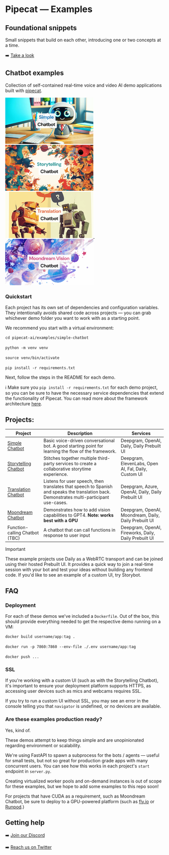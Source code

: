 

# Pipecat &mdash; Examples

## Foundational snippets
Small snippets that build on each other, introducing one or two concepts at a time.

➡️ [Take a look](https://github.com/pipecat-ai/pipecat/tree/main/examples/foundational)

## Chatbot examples
Collection of self-contained real-time voice and video AI demo applications built with [pipecat](https://github.com/pipecat-ai/pipecat/).

<p float="left">
    <a href="https://github.com/pipecat-ai/pipecat-examples/tree/main/examples/simple-chatbot"><img src="simple-chatbot/image.png" width="280" /></a>&nbsp;
    <a href="https://github.com/pipecat-ai/pipecat-examples/tree/main/examples/storytelling-chatbot"><img src="storytelling-chatbot/image.png" width="280" /></a>
    <br/>
    <a href="https://github.com/pipecat-ai/pipecat-examples/tree/main/examples/translation-chatbot"><img src="translation-chatbot/image.png" width="280" />&nbsp;
    <a href="https://github.com/pipecat-ai/pipecat-examples/tree/main/examples/moondream-chatbot"><img src="moondream-chatbot/image.png" width="280" /></a>
</p>


### Quickstart

Each project has its own set of dependencies and configuration variables. They intentionally avoids shared code across projects &mdash; you can grab whichever demo folder you want to work with as a starting point.

We recommend you start with a virtual environment:

```shell
cd pipecat-ai/examples/simple-chatbot

python -m venv venv

source venv/bin/activate

pip install -r requirements.txt
```

Next, follow the steps in the README for each demo.

ℹ️ Make sure you `pip install -r requirements.txt` for each demo project, so you can be sure to have the necessary service dependencies that extend the functionality of Pipecat. You can read more about the framework architecture [here](https://github.com/pipecat-ai/pipecat/tree/main/docs).

## Projects:

| Project                                      | Description                                                                                                                                | Services                                       |
| -------------------------------------------- | ------------------------------------------------------------------------------------------------------------------------------------------ | ---------------------------------------------- |
| [Simple Chatbot](simple-chatbot)             | Basic voice-driven conversational bot. A good starting point for learning the flow of the framework.                                       | Deepgram, OpenAI, Daily, Daily Prebuilt UI            |
| [Storytelling Chatbot](storytelling-chatbot) | Stitches together multiple third-party services to create a collaborative storytime experience.                                            | Deepgram, ElevenLabs, Open AI, Fal, Daily, Custom UI  |
| [Translation Chatbot](translation-chatbot)   | Listens for user speech, then translates that speech to Spanish and speaks the translation back. Demonstrates multi-participant use-cases. | Deepgram, Azure, OpenAI, Daily, Daily Prebuilt UI     |
| [Moondream Chatbot](moondream-chatbot)       | Demonstrates how to add vision capabilities to GPT4. **Note: works best with a GPU**                                                       | Deepgram, OpenAI, Moondream, Daily, Daily Prebuilt UI |
| Function-calling Chatbot (TBC)               | A chatbot that can call functions in response to user input                                                                                | Deepgram, OpenAI, Fireworks, Daily, Daily Prebuilt UI |

> [!IMPORTANT]
> These example projects use Daily as a WebRTC transport and can be joined using their hosted Prebuilt UI.
> It provides a quick way to join a real-time session with your bot and test your ideas without building any frontend code. If you'd like to see an example of a custom UI, try Storybot.


## FAQ

### Deployment

For each of these demos we've included a `Dockerfile`. Out of the box, this should provide everything needed to get the respective demo running on a VM:

```shell
docker build username/app:tag .

docker run -p 7860:7860 --env-file ./.env username/app:tag

docker push ...
```

### SSL

If you're working with a custom UI (such as with the Storytelling Chatbot), it's important to ensure your deployment platform supports HTTPS, as accessing user devices such as mics and webcams requires SSL.

If you try to run a custom UI without SSL, you may see an error in the console telling you that `navigator` is undefined, or no devices are available.

### Are these examples production ready?

Yes, kind of.

These demos attempt to keep things simple and are unopinionated regarding environment or scalability.

We're using FastAPI to spawn a subprocess for the bots / agents &mdash; useful for small tests, but not so great for production grade apps with many concurrent users. You can see how this works in each project's `start` endpoint in `server.py`.

Creating virtualized worker pools and on-demand instances is out of scope for these examples, but we hope to add some examples to this repo soon!

For projects that have CUDA as a requirement, such as Moondream Chatbot, be sure to deploy to a GPU-powered platform (such as [fly.io](https://fly.io) or [Runpod](https://runpod.io).)

## Getting help

➡️ [Join our Discord](https://discord.gg/pipecat)

➡️ [Reach us on Twitter](https://x.com/pipecat_ai)

